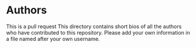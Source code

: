 # Authors
This is a pull request
This directory contains short bios of all the authors who have contributed to
this repository. Please add your own information in a file named after your
own username.
